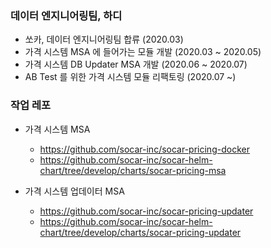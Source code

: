 ### 데이터 엔지니어링팀, 하디

- 쏘카, 데이터 엔지니어링팀 합류 (2020.03)
- 가격 시스템 MSA 에 들어가는 모듈 개발 (2020.03 ~ 2020.05)
- 가격 시스템 DB Updater MSA 개발 (2020.06 ~ 2020.07)
- AB Test 를 위한 가격 시스템 모듈 리팩토링 (2020.07 ~)

### 작업 레포

- 가격 시스템 MSA
  - https://github.com/socar-inc/socar-pricing-docker
  - https://github.com/socar-inc/socar-helm-chart/tree/develop/charts/socar-pricing-msa
  
- 가격 시스템 업데이터 MSA
  - https://github.com/socar-inc/socar-pricing-updater
  - https://github.com/socar-inc/socar-helm-chart/tree/develop/charts/socar-pricing-updater

